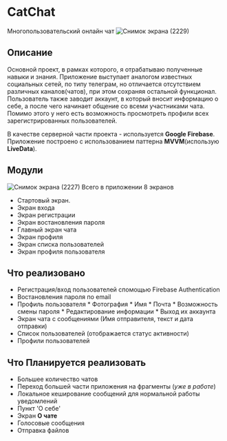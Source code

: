 # CatChat
Многопользовательский онлайн чат
![Снимок экрана (2229)](https://user-images.githubusercontent.com/73115406/154502355-541f3080-b407-40d8-ba13-d2ea82a3cfb1.png)
## Описание 
Основной проект, в рамках которого, я отрабатываю полученные навыки и знания. Приложение выступает аналогом известных социальных сетей, по типу телеграм, но отличается отсутствием различных каналов(чатов), при этом сохраняя остальной функционал. Пользователь также заводит аккаунт, в который вносит информацию о себе, а после чего начинает общение со всеми участниками чата. Помимо этого у него есть возможность просмотреть профили всех зарегистрированных пользователей.

В качестве серверной части проекта - используется __Google Firebase__. Приложение построено с использованием паттерна __MVVM__(использую __LiveData__).
## Модули
![Снимок экрана (2227)](https://user-images.githubusercontent.com/73115406/154504629-3acc65df-4b0c-4fe8-8c50-9953a3637a08.png)
Всего в приложении 8 экранов
* Стартовый экран. 
* Экран входа
* Экран регистрации
* Экран востановления пароля
* Главный экран чата
* Экран профиля
* Экран списка пользователей
* Экран профиля пользователя
## Что реализовано
* Регистрация/вход пользователей спомощью Firebase Authentication 
* Востановления пароля по email
* Профиль пользователя * Фотография * Имя * Почта * Возможность смены пароля * Редактирование информации * Выход их аккаунта
* Экран чата с сообщениями (Имя отправителя, текст и дата отправки) 
* Список пользователей (отображается статус активности) 
* Профили пользователей
## Что Планируется реализовать 
* Большее количество чатов
* Переход большей части приложения на фрагменты (_уже в работе_) 
* Локальное кеширование сообщений для нормальной работы уведомлений
* Пункт 'О себе'
* Экран __О чате__
* Голосовые сообщения
* Отправка файлов
